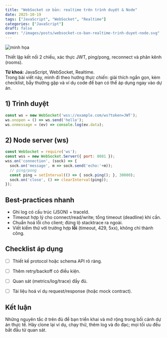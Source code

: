 ```yaml
---
title: "WebSocket cơ bản: realtime trên trình duyệt & Node"
date: 2025-10-19
tags: ["JavaScript", "WebSocket", "Realtime"]
categories: ["JavaScript"]
draft: false
cover: "/images/posts/websocket-co-ban-realtime-trinh-duyet-node.svg"
---
```


![minh họa](/images/posts/websocket-co-ban-realtime-trinh-duyet-node.svg)

Thiết lập kết nối 2 chiều, xác thực JWT, ping/pong, reconnect và phân kênh (rooms).

**Từ khoá:** JavaScript, WebSocket, Realtime.  
Trong bài viết này, mình đi theo hướng *thực chiến*: giải thích ngắn gọn, kèm checklist, bẫy thường gặp và ví dụ code để bạn có thể áp dụng ngay vào dự án.



## 1) Trình duyệt
```js
const ws = new WebSocket('wss://example.com/ws?token=JWT');
ws.onopen = () => ws.send('hello');
ws.onmessage = (ev) => console.log(ev.data);
```

## 2) Node server (ws)
```js
const WebSocket = require('ws');
const wss = new WebSocket.Server({ port: 8081 });
wss.on('connection', (sock) => {
  sock.on('message', m => sock.send('echo:'+m));
  // ping/pong
  const ping = setInterval(() => { sock.ping(); }, 30000);
  sock.on('close', () => clearInterval(ping));
});
```



## Best-practices nhanh
- Ghi log có cấu trúc (JSON) + traceId.
- Timeout hợp lý cho connect/read/write; tổng timeout (deadline) khi cần.
- Chuẩn hoá lỗi cho client; đừng lộ stacktrace ra ngoài.
- Viết kiểm thử với trường hợp **lỗi** (timeout, 429, 5xx), không chỉ thành công.



## Checklist áp dụng
- [ ] Thiết kế protocol hoặc schema API rõ ràng.
- [ ] Thêm retry/backoff có điều kiện.
- [ ] Quan sát (metrics/log/trace) đầy đủ.
- [ ] Tài liệu hoá ví dụ request/response (hoặc mock contract).


## Kết luận
Những nguyên tắc ở trên đủ để bạn triển khai và mở rộng trong bối cảnh dự án thực tế. Hãy clone lại ví dụ, chạy thử, thêm log và đo đạc; mọi tối ưu đều bắt đầu từ quan sát.
